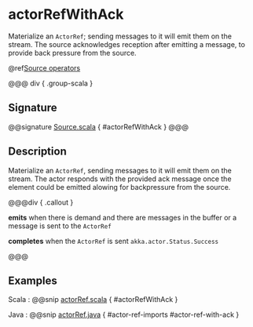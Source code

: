 # actorRefWithAck

Materialize an `ActorRef`; sending messages to it will emit them on the stream. The source acknowledges reception after emitting a message, to provide back pressure from the source.

@ref[Source operators](../index.md#source-operators)

@@@ div { .group-scala }
## Signature

@@signature [Source.scala](/akka-stream/src/main/scala/akka/stream/scaladsl/Source.scala) { #actorRefWithAck }
@@@

## Description

Materialize an `ActorRef`, sending messages to it will emit them on the stream. The actor responds with the provided ack message
once the element could be emitted alowing for backpressure from the source.

@@@div { .callout }

**emits** when there is demand and there are messages in the buffer or a message is sent to the `ActorRef`

**completes** when the `ActorRef` is sent `akka.actor.Status.Success`

@@@

## Examples


Scala
:  @@snip [actorRef.scala](/akka-docs/src/test/scala/docs/stream/operators/SourceOperators.scala) { #actorRefWithAck }

Java
:  @@snip [actorRef.java](/akka-docs/src/test/java/jdocs/stream/operators/SourceDocExamples.java) { #actor-ref-imports #actor-ref-with-ack }
